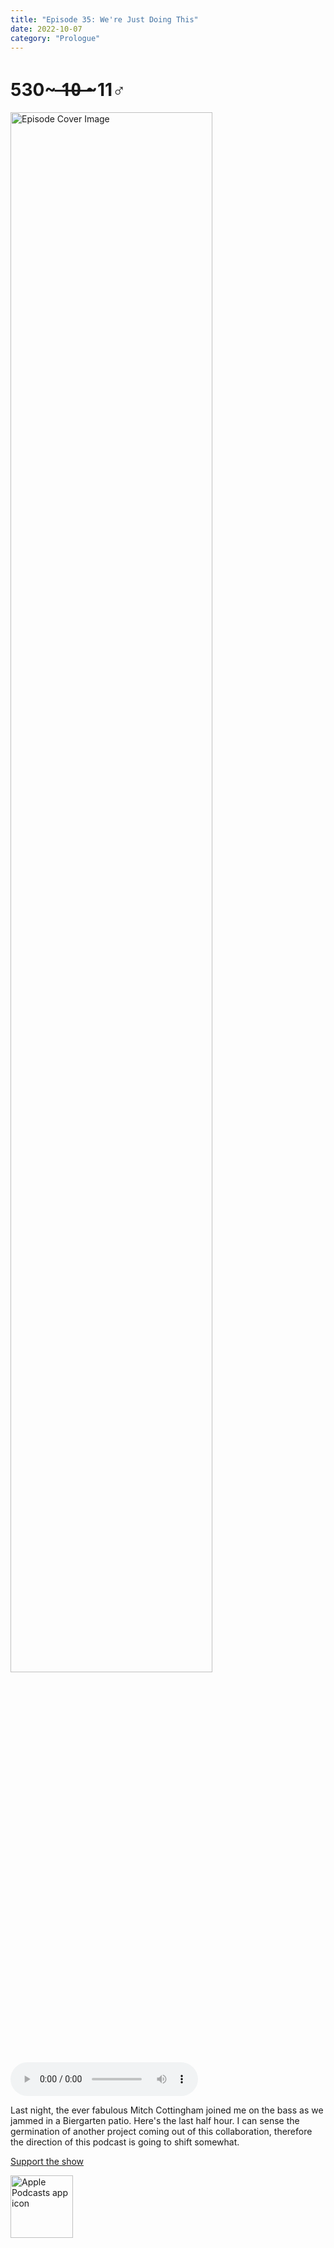 ```yaml
---
title: "Episode 35: We're Just Doing This"
date: 2022-10-07
category: "Prologue"
---
```

# 530~ ̶1̶0̶ ̶~11♂
<img src="https://artwork.captivate.fm/6b207d15-7f23-42c4-98f7-dc82368702b7/60854458c4d1acdf4e1c2f79c4137142d85d78e379bdafbd69bd34c85f5819ad.jpg" alt="Episode Cover Image" width=80%/>
<audio controls>
  <source src="https://podcasts.captivate.fm/media/c9900e6e-4576-49c3-aa88-5c8937e194c2/11459934-episode-35-we-re-just-doing-this.mp3" type="audio/mpeg">
  Your browser does not support the audio element.
</audio>

<p>Last night, the ever fabulous Mitch Cottingham joined me on the bass as we jammed in a Biergarten patio. Here&apos;s the last half hour. I can sense the germination of another project coming out of this collaboration, therefore the direction of this podcast is going to shift somewhat.</p><a rel="payment" href="https://www.paypal.com/donate/?hosted_button_id=WX3GRUK5BHJLS">Support the show</a>

<a href="https://podcasts.apple.com/us/podcast/living-room-music/id1608791560?tscg=30200&itsct=podcast_box_appicon&ls=1&mttnsubad=1608791560" style="display: inline-block;"><img src="https://toolbox.marketingtools.apple.com/api/v2/badges/app-icon-podcasts/standard/en-us" alt="Apple Podcasts app icon" style="width: 100px; height: 100px; vertical-align: middle; object-fit: contain;" /></a>
    
